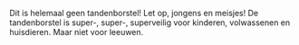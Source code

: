 Dit is helemaal geen tandenborstel!
Let op, jongens en meisjes! De tandenborstel is super-, super-, superveilig voor kinderen, volwassenen en huisdieren. Maar niet voor leeuwen.